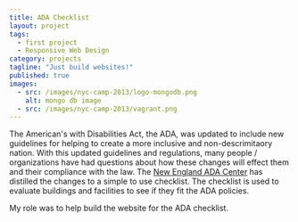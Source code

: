 ```yaml
---
title: ADA Checklist
layout: project
tags:
  - first project
  - Responsive Web Design
category: projects
tagline: "Just build websites!"
published: true
images: 
  - src: /images/nyc-camp-2013/logo-mongodb.png
    alt: mongo db image
  - src: /images/nyc-camp-2013/vagrant.png  
---
```


The American's with Disabilities Act, the ADA, was updated to include new guidelines for helping to create a more inclusive and non-descrimitaory nation. With this updated guidelines and regulations, many people / organizations have had questions about how these changes will effect them and their compliance with the law. The [New England ADA Center](http://newenglandada.org) has distilled the changes to a simple to use checklist. The checklist is used to evaluate buildings and facilities to see if they fit the ADA policies.

My role was to help build the website for the ADA checklist.
